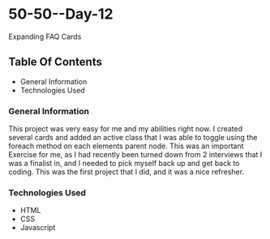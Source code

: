 # 50-50--Day-12
Expanding FAQ Cards

## Table Of Contents
* General Information
* Technologies Used

### General Information
This project was very easy for me and my abilities right now. I created several cards and added an active class that I was able to toggle using the foreach method on each elements parent node.
This was an important Exercise for me, as I had recently been turned down from 2 interviews that I was a finalist in, and I needed to pick myself back up and get back to coding. This was the first project that I did, and it was a nice refresher.

### Technologies Used
* HTML
* CSS
* Javascript